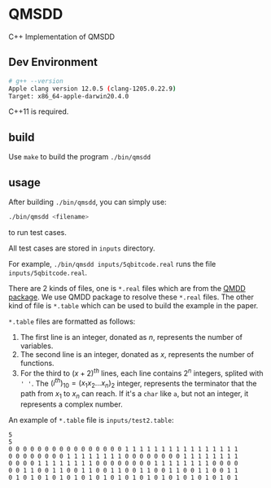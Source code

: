 # QMSDD

C++ Implementation of QMSDD

## Dev Environment
```bash
# g++ --version
Apple clang version 12.0.5 (clang-1205.0.22.9)
Target: x86_64-apple-darwin20.4.0
```
C++11 is required.

## build
Use ``make`` to build the program ``./bin/qmsdd``

## usage

After building ``./bin/qmsdd``, you can simply use:
```bash
./bin/qmsdd <filename>
```
to run test cases.

All test cases are stored in ``inputs`` directory.

For example, ``./bin/qmsdd inputs/5qbitcode.real`` runs the file ``inputs/5qbitcode.real``.

There are 2 kinds of files, one is ``*.real`` files which are from the [QMDD package](http://www.informatik.uni-bremen.de/agra/eng/qmdd.php). We use QMDD package to resolve these ``*.real`` files. The other kind of file is ``*.table`` which can be used to build the example in the paper.

``*.table`` files are formatted as follows:
1. The first line is an integer, donated as $n$, represents the number of variables.
2. The second line is an integer, donated as $x$, represents the number of functions.
3. For the third to $(x+2)^{th}$ lines, each line contains $2^n$ integers, splited with `' '`. The $(i^{th})_{10}=(x_1x_2...x_n)_2$ integer, represents the terminator that the path from $x_1$ to $x_n$ can reach. If it's a ``char`` like ``a``, but not an integer, it represents a complex number.

An example of ``*.table`` file is ``inputs/test2.table``:
```
5
5
0 0 0 0 0 0 0 0 0 0 0 0 0 0 0 0 1 1 1 1 1 1 1 1 1 1 1 1 1 1 1 1
0 0 0 0 0 0 0 0 1 1 1 1 1 1 1 1 0 0 0 0 0 0 0 0 1 1 1 1 1 1 1 1
0 0 0 0 1 1 1 1 1 1 1 1 0 0 0 0 0 0 0 0 1 1 1 1 1 1 1 1 0 0 0 0
0 0 1 1 0 0 1 1 0 0 1 1 0 0 1 1 0 0 1 1 0 0 1 1 0 0 1 1 0 0 1 1
0 1 0 1 0 1 0 1 0 1 0 1 0 1 0 1 0 1 0 1 0 1 0 1 0 1 0 1 0 1 0 1
```